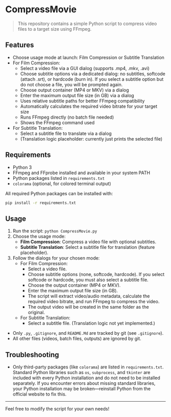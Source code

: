 # CompressMovie

>This repository contains a simple Python script to compress video files to a target size using FFmpeg.

## Features
- Choose usage mode at launch: Film Compression or Subtitle Translation
- For Film Compression:
  - Select a video file via a GUI dialog (supports .mp4, .mkv, .avi)
  - Choose subtitle options via a dedicated dialog: no subtitles, softcode (attach .srt), or hardcode (burn in). If you select a subtitle option but do not choose a file, you will be prompted again.
  - Choose output container (MP4 or MKV) via a dialog
  - Enter the maximum output file size (in GB) via a dialog
  - Uses relative subtitle paths for better FFmpeg compatibility
  - Automatically calculates the required video bitrate for your target size
  - Runs FFmpeg directly (no batch file needed)
  - Shows the FFmpeg command used
- For Subtitle Translation:
  - Select a subtitle file to translate via a dialog
  - (Translation logic placeholder: currently just prints the selected file)

## Requirements
- Python 3
- FFmpeg and FFprobe installed and available in your system PATH
- Python packages listed in `requirements.txt`
- `colorama` (optional, for colored terminal output)

All required Python packages can be installed with:

```bash
pip install -r requirements.txt
```

## Usage
1. Run the script:
   `python CompressMovie.py`
2. Choose the usage mode:
   - **Film Compression**: Compress a video file with optional subtitles.
   - **Subtitle Translation**: Select a subtitle file for translation (feature placeholder).
3. Follow the dialogs for your chosen mode:
   - For Film Compression:
     - Select a video file.
     - Choose subtitle options (none, softcode, hardcode). If you select softcode or hardcode, you must also select a subtitle file.
     - Choose the output container (MP4 or MKV).
     - Enter the maximum output file size (in GB).
     - The script will extract video/audio metadata, calculate the required video bitrate, and run FFmpeg to compress the video.
     - The output video will be created in the same folder as the original.
   - For Subtitle Translation:
     - Select a subtitle file. (Translation logic not yet implemented.)

- Only `.py`, `.gitignore`, and `README.Md` are tracked by git (see `.gitignore`).
- All other files (videos, batch files, outputs) are ignored by git.

## Troubleshooting

- Only third-party packages (like `colorama`) are listed in `requirements.txt`. Standard Python libraries such as `os`, `subprocess`, and `tkinter` are included with every Python installation and do not need to be installed separately. If you encounter errors about missing standard libraries, your Python installation may be broken—reinstall Python from the official website to fix this.

---
Feel free to modify the script for your own needs!
